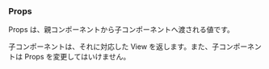 ### Props

Props は、親コンポーネントから子コンポーネントへ渡される値です。

子コンポーネントは、それに対応した View を返します。また、子コンポーネントは Props を変更してはいけません。
